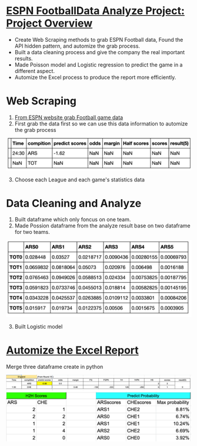 # [ESPN FootballData Analyze Project: Project Overview](https://github.com/FrankDTS/ESPN-Football-Analyze/blob/main/future%20football%20API%20final2.ipynb)

  * Create Web Scraping methods to grab ESPN Football data, Found the API hidden pattern, and automize the grab process.
  * Built a data cleaning process and give the company the real important results.
  * Made Poisson model and Logistic regression to predict the game in a different aspect. 
  * Automize the Excel process to produce the report more efficiently.


# Web Scraping
  1. [From ESPN website grab Football game data](https://www.espn.com/soccer/)
  2. First grab the data first so we can use this data information to automize the grab process
  
  ![](/images/1.png)
  
  3. Choose each League and each game's statistics data 

# Data Cleaning and Analyze
 1. Built dataframe which only foncus on one team. 
 2. Made Possion dataframe from the analyze result base on two dataframe for two teams.
 
  ![](/images/Poisson.png)

 3. Built Logistic model

# [Automize the Excel Report](https://github.com/FrankDTS/ESPN-Football-Analyze/blob/main/Database%20Merge%20Form.ipynb)
  Merge three dataframe create in python
 
![](/images/Report1.png)
![](/images/Report2.png)
